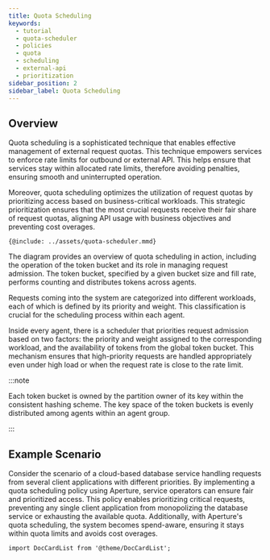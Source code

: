 ```yaml
---
title: Quota Scheduling
keywords:
  - tutorial
  - quota-scheduler
  - policies
  - quota
  - scheduling
  - external-api
  - prioritization
sidebar_position: 2
sidebar_label: Quota Scheduling
---
```


## Overview

Quota scheduling is a sophisticated technique that enables effective management
of external request quotas. This technique empowers services to enforce rate
limits for outbound or external API. This helps ensure that services stay within
allocated rate limits, therefore avoiding penalties, ensuring smooth and
uninterrupted operation.

Moreover, quota scheduling optimizes the utilization of request quotas by
prioritizing access based on business-critical workloads. This strategic
prioritization ensures that the most crucial requests receive their fair share
of request quotas, aligning API usage with business objectives and preventing
cost overages.

<Zoom>

```mermaid
{@include: ../assets/quota-scheduler.mmd}
```

</Zoom>

The diagram provides an overview of quota scheduling in action, including the
operation of the token bucket and its role in managing request admission. The
token bucket, specified by a given bucket size and fill rate, performs counting
and distributes tokens across agents.

Requests coming into the system are categorized into different workloads, each
of which is defined by its priority and weight. This classification is crucial
for the scheduling process within each agent.

Inside every agent, there is a scheduler that priorities request admission based
on two factors: the priority and weight assigned to the corresponding workload,
and the availability of tokens from the global token bucket. This mechanism
ensures that high-priority requests are handled appropriately even under high
load or when the request rate is close to the rate limit.

:::note

Each token bucket is owned by the partition owner of its key within the
consistent hashing scheme. The key space of the token buckets is evenly
distributed among agents within an agent group.

:::

## Example Scenario

Consider the scenario of a cloud-based database service handling requests from
several client applications with different priorities. By implementing a quota
scheduling policy using Aperture, service operators can ensure fair and
prioritized access. This policy enables prioritizing critical requests,
preventing any single client application from monopolizing the database service
or exhausting the available quota. Additionally, with Aperture's quota
scheduling, the system becomes spend-aware, ensuring it stays within quota
limits and avoids cost overages.

```mdx-code-block
import DocCardList from '@theme/DocCardList';
```

<DocCardList />
